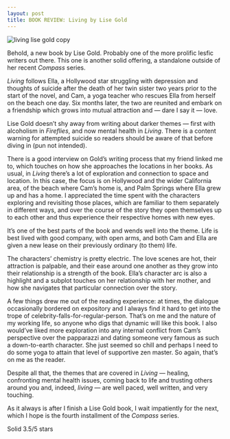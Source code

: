```yaml
---
layout: post
title: BOOK REVIEW: Living by Lise Gold 
---
```


![living lise gold copy](https://user-images.githubusercontent.com/30233304/63130779-f7b5dc80-bffe-11e9-8d0e-30355aa12cb5.jpg)

Behold, a new book by Lise Gold. Probably one of the more prolific lesfic writers out there. This one is another solid offering, a standalone outside of her recent *Compass* series.

*Living* follows Ella, a Hollywood star struggling with depression and thoughts of suicide after the death of her twin sister two years prior to the start of the novel, and Cam, a yoga teacher who rescues Ella from herself on the beach one day. Six months later, the two are reunited and embark on a friendship which grows into mutual attraction and — dare I say it — love.

Lise Gold doesn’t shy away from writing about darker themes — first with alcoholism in *Fireflies*, and now mental health in *Living*. There is a content warning for attempted suicide so readers should be aware of that before diving in (pun not intended). 

There is a good interview on Gold’s writing process that my friend linked me to, which touches on how she approaches the locations in her books. As usual, in *Living* there’s a lot of exploration and connection to space and location. In this case, the focus is on Hollywood and the wider California area, of the beach where Cam’s home is, and Palm Springs where Ella grew up and has a home. I appreciated the time spent with the characters exploring and revisiting those places, which are familiar to them separately in different ways, and over the course of the story they open themselves up to each other and thus experience their respective homes with new eyes. 

It’s one of the best parts of the book and wends well into the theme. Life is best lived with good company, with open arms, and both Cam and Ella are given a new lease on their previously ordinary (to them) life.

The characters’ chemistry is pretty electric. The love scenes are hot, their attraction is palpable, and their ease around one another as they grow into their relationship is a strength of the book. Ella’s character arc is also a highlight and a subplot touches on her relationship with her mother, and how she navigates that particular connection over the story.

A few things drew me out of the reading experience: at times, the dialogue occasionally bordered on expository and I always find it hard to get into the trope of celebrity-falls-for-regular-person. That’s on me and the nature of my working life, so anyone who digs that dynamic will like this book. I also would’ve liked more exploration into any internal conflict from Cam’s perspective over the papparazzi and dating someone very famous as such a down-to-earth character. She just seemed so chill and perhaps I need to do some yoga to attain that level of supportive zen master. So again, that’s on me as the reader. 

Despite all that, the themes that are covered in *Living* — healing, confronting mental health issues, coming back to life and trusting others around you and, indeed, *living* — are well paced, well written, and very touching.

As it always is after I finish a Lise Gold book, I wait impatiently for the next, which I hope is the fourth installment of the *Compass* series. 

Solid 3.5/5 stars
